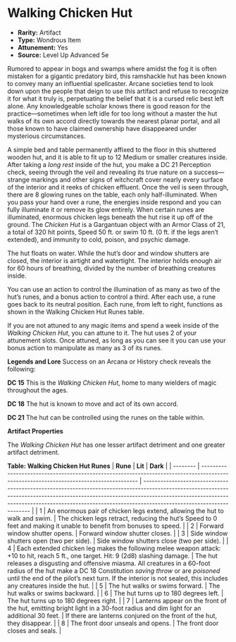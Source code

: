 # Walking Chicken Hut

- **Rarity:** Artifact
- **Type:** Wondrous Item
- **Attunement:** Yes
- **Source:** Level Up Advanced 5e

Rumored to appear in bogs and swamps where amidst the fog it is often mistaken for a gigantic predatory bird, this ramshackle hut has been known to convey many an influential spellcaster. Arcane societies tend to look down upon the people that deign to use this artifact and refuse to recognize it for what it truly is, perpetuating the belief that it is a cursed relic best left alone. Any knowledgeable scholar knows there is good reason for the practice—sometimes when left idle for too long without a master the hut walks of its own accord directly towards the nearest planar portal, and all those known to have claimed ownership have disappeared under mysterious circumstances. 

A simple bed and table permanently affixed to the floor in this shuttered wooden hut, and it is able to fit up to 12 Medium or smaller creatures inside. After taking a _long rest_  inside of the hut, you make a DC 21 Perception check, seeing through the veil and revealing its true nature on a success—strange markings and other signs of witchcraft cover nearly every surface of the interior and it reeks of chicken effluent. Once the veil is seen through, there are 8 glowing runes on the table, each only half-illuminated. When you pass your hand over a rune, the energies inside respond and you can fully illuminate it or remove its glow entirely. When certain runes are illuminated, enormous chicken legs beneath the hut rise it up off of the ground. The _Chicken Hut_ is a Gargantuan object with an Armor Class of 21, a total of 320 hit points, Speed 50 ft. or swim 10 ft. (0 ft. if the legs aren’t extended), and immunity to cold, poison, and psychic damage.

The hut floats on water. While the hut’s door and window shutters are closed, the interior is airtight and watertight. The interior holds enough air for 60 hours of breathing, divided by the number of breathing creatures inside.

You can use an action to control the illumination of as many as two of the hut’s runes, and a bonus action to control a third. After each use, a rune goes back to its neutral position. Each rune, from left to right, functions as shown in the Walking Chicken Hut Runes table.

If you are not attuned to any magic items and spend a week inside of the _Walking Chicken Hut_, you can attune to it. The hut uses 2 of your attunement slots. Once attuned, as long as you can see it you can use your bonus action to manipulate as many as 3 of its runes. 

**Legends and Lore** Success on an Arcana or History check reveals the following:

**DC 15** This is the _Walking Chicken Hut_, home to many wielders of magic throughout the ages. 

**DC 18** The hut is known to move and act of its own accord.

**DC 21** The hut can be controlled using the runes on the table within.

**Artifact Properties**

The _Walking Chicken Hut_ has one lesser artifact detriment and one greater artifact detriment.

__**Table: Walking Chicken Hut Runes**__
| **Rune** | **Lit**                                                                                                                               | **Dark**                                                                                                                                                                                                                                                                         |
| -------- | ------------------------------------------------------------------------------------------------------------------------------------- | -------------------------------------------------------------------------------------------------------------------------------------------------------------------------------------------------------------------------------------------------------------------------------- |
| 1        | An enormous pair of chicken legs extend, allowing the hut to walk and swim.                                                           | The chicken legs retract, reducing the hut’s Speed to 0 feet and making it unable to benefit from bonuses to speed.                                                                                                                                                              |
| 2        | Forward window shutter opens.                                                                                                         | Forward window shutter closes.                                                                                                                                                                                                                                                   |
| 3        | Side window shutters open (two per side).                                                                                             | Side window shutters close (two per side).                                                                                                                                                                                                                                       |
| 4        | Each extended chicken leg makes the following melee weapon attack: +10 to hit, reach 5 ft., one target. Hit: 9 (2d8) slashing damage. | The hut releases a disgusting and offensive miasma. All creatures in a 60-foot radius of the hut make a DC 18 Constitution _saving throw_  or are _poisoned_  until the end of the pilot’s next turn. If the interior is not sealed, this includes any creatures inside the hut. |
| 5        | The hut walks or swims forward.                                                                                                       | The hut walks or swims backward.                                                                                                                                                                                                                                                 |
| 6        | The hut turns up to 180 degrees left.                                                                                                 | The hut turns up to 180 degrees right.                                                                                                                                                                                                                                           |
| 7        | Lanterns appear on the front of the hut, emitting bright light in a 30-foot radius and dim light for an additional 30 feet.           | If there are lanterns conjured on the front of the hut, they disappear.                                                                                                                                                                                                          |
| 8        | The front door unseals and opens.                                                                                                     | The front door closes and seals.                                                                                                                                                                                                                                                 |
